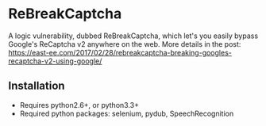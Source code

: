 # ReBreakCaptcha

A logic vulnerability, dubbed ReBreakCaptcha, which let's you easily bypass Google's ReCaptcha v2 anywhere on the web.
More details in the post: https://east-ee.com/2017/02/28/rebreakcaptcha-breaking-googles-recaptcha-v2-using-google/

## Installation

 - Requires python2.6+, or python3.3+
 - Required python packages: selenium, pydub, SpeechRecognition